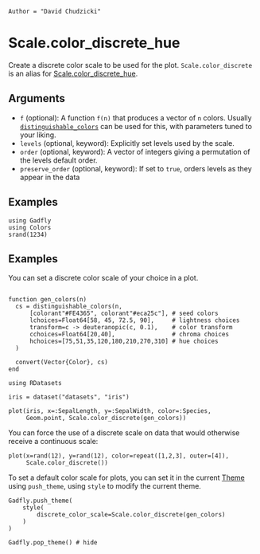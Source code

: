 ```@meta
Author = "David Chudzicki"
```

# Scale.color_discrete_hue

Create a discrete color scale to be used for the plot. `Scale.color_discrete` is an
alias for [Scale.color_discrete_hue](@ref).

## Arguments

  * `f` (optional): A function `f(n)` that produces a vector of `n` colors. Usually [`distinguishable_colors`](https://github.com/JuliaGraphics/Colors.jl#distinguishable_colors) can be used for this, with parameters tuned to your liking.
  * `levels` (optional, keyword): Explicitly set levels used by the scale.
  * `order` (optional, keyword): A vector of integers giving a permutation of the levels
    default order.
  * `preserve_order` (optional, keyword): If set to `true`, orders levels as they appear in the data

## Examples

```@setup 1
using Gadfly
using Colors
srand(1234)
```

## Examples

You can set a discrete color scale of your choice in a plot.

```@example 1

function gen_colors(n)
  cs = distinguishable_colors(n,
      [colorant"#FE4365", colorant"#eca25c"], # seed colors
      lchoices=Float64[58, 45, 72.5, 90],     # lightness choices
      transform=c -> deuteranopic(c, 0.1),    # color transform
      cchoices=Float64[20,40],                # chroma choices
      hchoices=[75,51,35,120,180,210,270,310] # hue choices
  )

  convert(Vector{Color}, cs)
end

using RDatasets

iris = dataset("datasets", "iris")

plot(iris, x=:SepalLength, y=:SepalWidth, color=:Species,
     Geom.point, Scale.color_discrete(gen_colors))

```

You can force the use of a discrete scale on data that would otherwise receive a continuous scale:

```@example 1
plot(x=rand(12), y=rand(12), color=repeat([1,2,3], outer=[4]),
     Scale.color_discrete())
```

To set a default color scale for plots, you can set it in the current [Theme](@ref) using `push_theme`, using `style` to modify the current theme.

```@example 1
Gadfly.push_theme(
    style(
        discrete_color_scale=Scale.color_discrete(gen_colors)
    )
)

Gadfly.pop_theme() # hide
```

